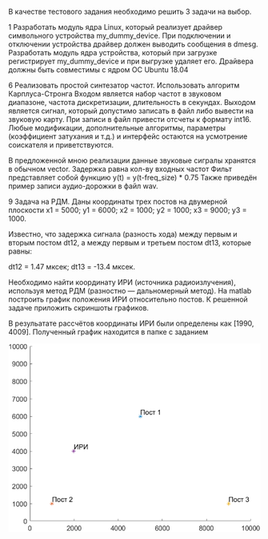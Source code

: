 В качестве тестового задания необходимо решить 3 задачи на выбор.


1	Разработать модуль ядра Linux, который реализует драйвер символьного устройства my_dummy_device. При подключении и отключении устройства драйвер должен выводить сообщения в dmesg. 
Разработать модуль ядра устройства, который при загрузке регистрирует my_dummy_device и при выгрузке удаляет его.
Драйвера должны быть совместимы с ядром ОС Ubuntu 18.04


6	Реализовать простой синтезатор частот.
Использовать алгоритм Карплуса-Стронга
Входом является набор частот в звуковом диапазоне, частота дискретизации, длительность в секундах.
Выходом является сигнал, который допустимо записать в файл либо вывести на звуковую карту.
При записи в файл привести отсчеты к формату int16.
Любые модификации, дополнительные алгоритмы, параметры (коэффициент затухания и т.д.) и интерфейс остаются на усмотрение соискателя и приветствуются.

В предложенной мною реализации данные звуковые сигралы хранятся в обычном vector.
Задержка равна кол-ву входных частот
Фильт представляет собой функцию y(t) = y(t-freq_size) * 0.75
Также приведён пример записи аудио-дорожки в файл wav.


9	Задача на РДМ.
Даны координаты трех постов на двумерной плоскости
x1 = 5000;
y1 = 6000;
x2 = 1000;
y2 = 1000;
x3 = 9000;
y3 = 1000.

Известно, что задержка сигнала (разность хода) между первым и вторым постом dt12, а между первым и третьем постом dt13, которые равны:

dt12 = 1.47 мксек;
dt13 = -13.4 мксек.

Необходимо найти координату ИРИ (источника радиоизлучения), используя метод РДМ (разностно — дальномерный метод). На matlab построить график положения ИРИ относительно постов. К решенной задаче приложить скриншоты графиков.

В резульатате рассчётов координаты ИРИ были определены как [1990, 4009].
Полученный график находится в папке с заданием

![plot](./9_RDM/graph.png)



[//]: # (sudo openssl req -x509 -new -nodes -utf8 -sha256 -days 99999 -batch -config x509.genkey -outform  DER -out pubkey.der -keyout priv.key)
[//]: # (sudo mokutil --import pubkey.der)
[//]: # (/lib/modules/$&#40;uname -r&#41;/scripts/sign-file sha256 priv.key pubkey.der my_dummy_device.ko)